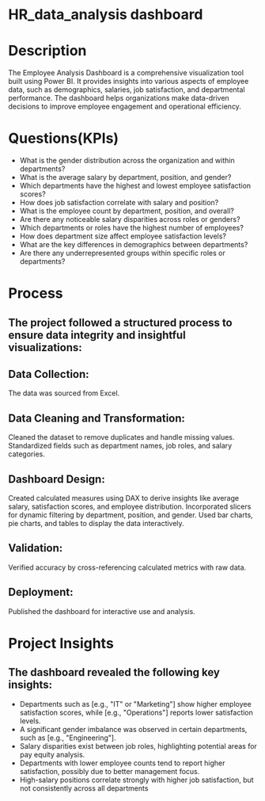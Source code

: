 # HR_data_analysis dashboard
# Description
The Employee Analysis Dashboard is a comprehensive visualization tool built using Power BI. It provides insights into various aspects of employee data, such as demographics, salaries, job satisfaction, and departmental performance. The dashboard helps organizations make data-driven decisions to improve employee engagement and operational efficiency.
# Questions(KPIs)
- What is the gender distribution across the organization and within departments?
- What is the average salary by department, position, and gender?
-  Which departments have the highest and lowest employee satisfaction scores?
- How does job satisfaction correlate with salary and position?
- What is the employee count by department, position, and overall?
- Are there any noticeable salary disparities across roles or genders?
- Which departments or roles have the highest number of employees?
- How does department size affect employee satisfaction levels?
- What are the key differences in demographics between departments?
- Are there any underrepresented groups within specific roles or departments?

# Process
## The project followed a structured process to ensure data integrity and insightful visualizations:

## Data Collection:
The data was sourced from Excel.
## Data Cleaning and Transformation:
Cleaned the dataset to remove duplicates and handle missing values.
Standardized fields such as department names, job roles, and salary categories.
## Dashboard Design:
Created calculated measures using DAX to derive insights like average salary, satisfaction scores, and employee distribution.
Incorporated slicers for dynamic filtering by department, position, and gender.
Used bar charts, pie charts, and tables to display the data interactively.
## Validation:
Verified accuracy by cross-referencing calculated metrics with raw data.
## Deployment:
Published the dashboard for interactive use and analysis.

# Project Insights
## The dashboard revealed the following key insights:

- Departments such as [e.g., "IT" or "Marketing"] show higher employee satisfaction scores, while [e.g., "Operations"] reports lower satisfaction levels.
- A significant gender imbalance was observed in certain departments, such as [e.g., "Engineering"].
- Salary disparities exist between job roles, highlighting potential areas for pay equity analysis.
- Departments with lower employee counts tend to report higher satisfaction, possibly due to better management focus.
- High-salary positions correlate strongly with higher job satisfaction, but not consistently across all departments
